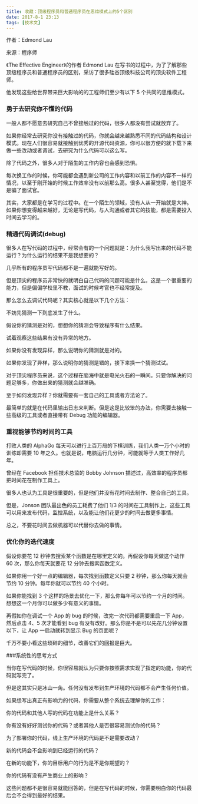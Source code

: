 ```yaml
---
title: 收藏：顶级程序员和普通程序员在思维模式上的5个区别
date: 2017-8-1 23:13
tags: [技术文]
---
```


<CreateTime/>
<TagLinks />

作者：Edmond Lau

来源：程序师

《The Effective Engineer》的作者 Edmond Lau 在写书的过程中，为了了解那些顶级程序员和普通程序员的区别，采访了很多硅谷顶级科技公司的顶尖软件工程师。

他发现这些给世界带来巨大影响的的工程师们至少有以下 5 个共同的思维模式。

### 勇于去研究你不懂的代码

一般人都不愿意去研究自己不曾接触过的代码，很多人都没有尝试就放弃了。

如果你经常去研究你没有接触过的代码，你就会越来越熟悉不同的代码结构和设计模式。现在人们很容易就接触到优秀的开源代码资源，你可以很方便的就下载下来做一些改动或者调试，去研究为什么代码可以这么写。

除了代码之外，很多人对于陌生的工作内容也会感到恐惧。

每次换工作的时候，你可能都会遇到新公司的工作内容和以前工作的内容不一样的情况，以至于刚开始的时候工作效率没有以前那么高。很多人甚至觉得，他们是不是骗了面试官。

其实，大家都是在学习的过程中。在一个陌生的领域，没有人从一开始就是大神。如果你想变得越来越好，无论是写代码，与人沟通或者其它的技能，都是需要投入时间去学习的。

### 精通代码调试(debug)

很多人在写代码的过程中，经常会有的一个问题就是：为什么我写出来的代码不能运行？为什么运行的结果不是我想要的？

几乎所有的程序员写代码都不是一遍就能写好的。

但是顶尖的程序员非常快的就明白自己代码的问题可能是什么。这是一个很重要的能力，但是偏偏学校里不教，面试的时候考官也不经常提及。

那么怎么去调试代码呢？其实核心就是以下几个方法：

不妨先猜测一下到底发生了什么。

假设你的猜测是对的，想想你的猜测会导致程序有什么结果。

试着观察这些结果有没有异常的地方。

如果你没有发现异样，那么说明你的猜测就是对的。

如果你发现了异样，那么说明你的猜测是错的，接下来换一个猜测试试。

对于顶尖程序员来说，这个过程在脑海中就是电光火石的一瞬间。只要你解决的问题足够多，你做出来的猜测就会越准确。

至于如何发现异样？你就需要有一套自己的工具或者方法论了。

最简单的就是在代码里输出日志来判断。但是这是比较笨的办法，你需要去接触一些高级的工具或者直接带有 Debug 功能的编辑器。

### 重视能够节约时间的工具

打败人类的 AlphaGo 每天可以进行上百万局的下棋训练，我们人类一万个小时的训练却需要 10 年之久。也就是说，电脑运行几分钟，可能就等于人类工作好几年。

曾经在 Facebook 担任技术总监的 Bobby Johnson 描述过，高效率的程序员都把时间花在制作工具上。

很多人也认为工具是很重要的，但是他们并没有花时间去制作、整合自己的工具。

但是，Jonson 团队最出色的员工耗费了他们 1/3 的时间在工具制作上，这些工具可以用来发布代码，监控系统，以及能让他们花更少的时间去做更多事情。

总之，不要花时间去做机器可以代替你去做的事情。

### 优化你的迭代速度

假设你要花 12 秒钟去搜索某个函数是在哪里定义的。再假设你每天做这个动作 60 次，那么你每天就要花 12 分钟去搜索函数定义。

如果你用一个好一点的编辑器，每次找到函数定义只要 2 秒钟，那么你每天就会节约 10 分钟。每年你就可以节约 40 个小时。

如果你能找到 3 个这样的场景去优化一下，那么你每年可以节约一个月的时间。想想这一个月你可以做多少有意义的事情。

再假如你在调试一个 App 的 bug 的时候，改完一次代码都需要重启一下 App，然后点击 4、5 次才能看到 bug 有没有改好。那么你是不是可以先花几分钟设置以下，让 App 一启动就转到显示 Bug 的页面呢？

千万不要小看这些琐碎的细节，改善它们的回报是巨大。

###系统性的思考方式

当你在写代码的时候，你很容易就认为只要你按照需求实现了指定的功能，你的代码就写完了。

但是这其实只是冰山一角。任何没有发布到生产环境的代码都不会产生任何价值。

如果想写出真正有影响力的代码，你需要从整个系统去理解你的工作：

你的代码和其他人写的代码在功能上是什么关系？

你有没有好好测试你的代码？或者其他人是否很容易测试你的代码？

为了部署你的代码，线上生产环境的代码是不是需要改动？

新的代码会不会影响到已经运行的代码？

在新的功能下，你的目标用户的行为是不是你期望的？

你的代码有没有产生商业上的影响？

这些问题都不是很容易就能回答的，但是在写代码的时候，你需要明白你的代码最后会不会得到最好的结果。

